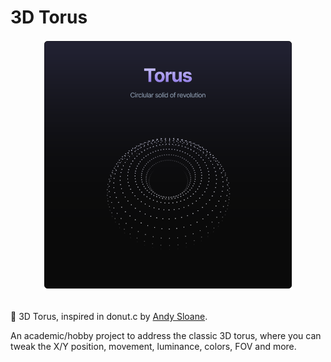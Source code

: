 # 3D Torus
<div align="center" style="object-fit: contain;">
  <img width="400px" src="https://github.com/baccci/Torus/blob/main/torus-image.png">
</div>
<br/>

🍩 3D Torus, inspired in donut.c by [Andy Sloane](https://www.a1k0n.net/2011/07/20/donut-math.html).

An academic/hobby project to address the classic 3D torus, where you can tweak the X/Y position, movement, luminance, colors, FOV and more.




